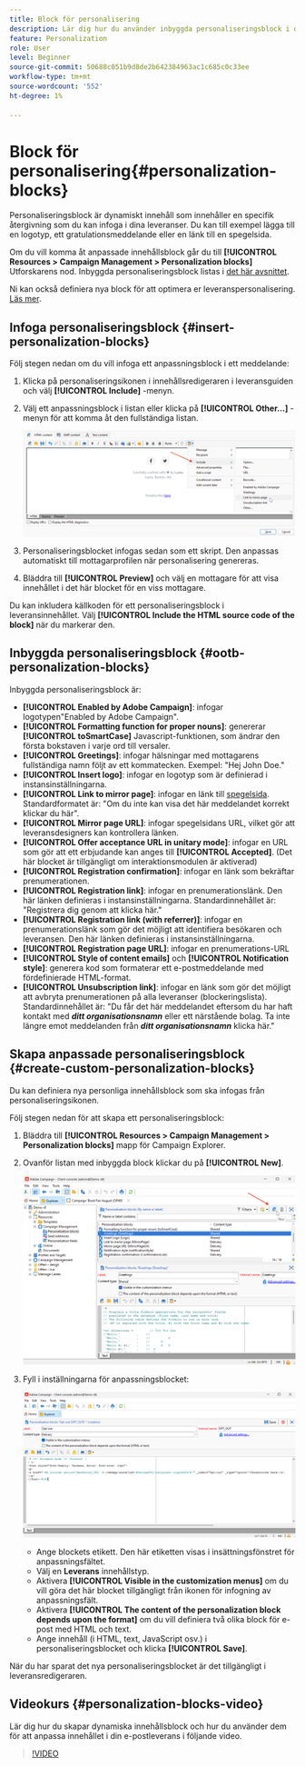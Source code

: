 ```yaml
---
title: Block för personalisering
description: Lär dig hur du använder inbyggda personaliseringsblock i ditt meddelandeinnehåll
feature: Personalization
role: User
level: Beginner
source-git-commit: 50688c051b9d8de2b642384963ac1c685c0c33ee
workflow-type: tm+mt
source-wordcount: '552'
ht-degree: 1%

---
```



# Block för personalisering{#personalization-blocks}

Personaliseringsblock är dynamiskt innehåll som innehåller en specifik återgivning som du kan infoga i dina leveranser. Du kan till exempel lägga till en logotyp, ett gratulationsmeddelande eller en länk till en spegelsida.

Om du vill komma åt anpassade innehållsblock går du till **[!UICONTROL Resources > Campaign Management > Personalization blocks]** Utforskarens nod. Inbyggda personaliseringsblock listas i [det här avsnittet](#ootb-personalization-blocks).

Ni kan också definiera nya block för att optimera er leveranspersonalisering. [Läs mer](#create-custom-personalization-blocks).

## Infoga personaliseringsblock {#insert-personalization-blocks}

Följ stegen nedan om du vill infoga ett anpassningsblock i ett meddelande:

1. Klicka på personaliseringsikonen i innehållsredigeraren i leveransguiden och välj **[!UICONTROL Include]** -menyn.
1. Välj ett anpassningsblock i listan eller klicka på **[!UICONTROL Other...]** -menyn för att komma åt den fullständiga listan.

   ![](assets/perso-content-block.png)

1. Personaliseringsblocket infogas sedan som ett skript. Den anpassas automatiskt till mottagarprofilen när personalisering genereras.
1. Bläddra till **[!UICONTROL Preview]** och välj en mottagare för att visa innehållet i det här blocket för en viss mottagare.

Du kan inkludera källkoden för ett personaliseringsblock i leveransinnehållet. Välj **[!UICONTROL Include the HTML source code of the block]** när du markerar den.

## Inbyggda personaliseringsblock {#ootb-personalization-blocks}

Inbyggda personaliseringsblock är:

* **[!UICONTROL Enabled by Adobe Campaign]**: infogar logotypen&quot;Enabled by Adobe Campaign&quot;.
* **[!UICONTROL Formatting function for proper nouns]**: genererar **[!UICONTROL toSmartCase]** Javascript-funktionen, som ändrar den första bokstaven i varje ord till versaler.
* **[!UICONTROL Greetings]**: infogar hälsningar med mottagarens fullständiga namn följt av ett kommatecken. Exempel: &quot;Hej John Doe.&quot;
* **[!UICONTROL Insert logo]**: infogar en logotyp som är definierad i instansinställningarna.
* **[!UICONTROL Link to mirror page]**: infogar en länk till [spegelsida](mirror-page.md). Standardformatet är: &quot;Om du inte kan visa det här meddelandet korrekt klickar du här&quot;.
* **[!UICONTROL Mirror page URL]**: infogar spegelsidans URL, vilket gör att leveransdesigners kan kontrollera länken.
* **[!UICONTROL Offer acceptance URL in unitary mode]**: infogar en URL som gör att ett erbjudande kan anges till **[!UICONTROL Accepted]**. (Det här blocket är tillgängligt om interaktionsmodulen är aktiverad)
* **[!UICONTROL Registration confirmation]**: infogar en länk som bekräftar prenumerationen.
* **[!UICONTROL Registration link]**: infogar en prenumerationslänk. Den här länken definieras i instansinställningarna. Standardinnehållet är: &quot;Registrera dig genom att klicka här.&quot;
* **[!UICONTROL Registration link (with referrer)]**: infogar en prenumerationslänk som gör det möjligt att identifiera besökaren och leveransen. Den här länken definieras i instansinställningarna.
* **[!UICONTROL Registration page URL]**: infogar en prenumerations-URL
* **[!UICONTROL Style of content emails]** och **[!UICONTROL Notification style]**: generera kod som formaterar ett e-postmeddelande med fördefinierade HTML-format.
* **[!UICONTROL Unsubscription link]**: infogar en länk som gör det möjligt att avbryta prenumerationen på alla leveranser (blockeringslista). Standardinnehållet är: &quot;Du får det här meddelandet eftersom du har haft kontakt med ***ditt organisationsnamn*** eller ett närstående bolag. Ta inte längre emot meddelanden från ***ditt organisationsnamn*** klicka här.&quot;

## Skapa anpassade personaliseringsblock {#create-custom-personalization-blocks}

Du kan definiera nya personliga innehållsblock som ska infogas från personaliseringsikonen.

Följ stegen nedan för att skapa ett personaliseringsblock:

1. Bläddra till **[!UICONTROL Resources > Campaign Management > Personalization blocks]** mapp för Campaign Explorer.
1. Ovanför listan med inbyggda block klickar du på **[!UICONTROL New]**.

   ![](assets/perso-new-block.png)

1. Fyll i inställningarna för anpassningsblocket:

   ![](assets/perso-custom-block.png)

   * Ange blockets etikett. Den här etiketten visas i insättningsfönstret för anpassningsfältet.
   * Välj en **Leverans** innehållstyp.
   * Aktivera **[!UICONTROL Visible in the customization menus]** om du vill göra det här blocket tillgängligt från ikonen för infogning av anpassningsfält.
   * Aktivera **[!UICONTROL The content of the personalization block depends upon the format]** om du vill definiera två olika block för e-post med HTML och text.
   * Ange innehåll (i HTML, text, JavaScript osv.) i personaliseringsblocket och klicka **[!UICONTROL Save]**.

När du har sparat det nya personaliseringsblocket är det tillgängligt i leveransredigeraren.

## Videokurs {#personalization-blocks-video}

Lär dig hur du skapar dynamiska innehållsblock och hur du använder dem för att anpassa innehållet i din e-postleverans i följande video.

>[!VIDEO](https://video.tv.adobe.com/v/342088?quality=12)


